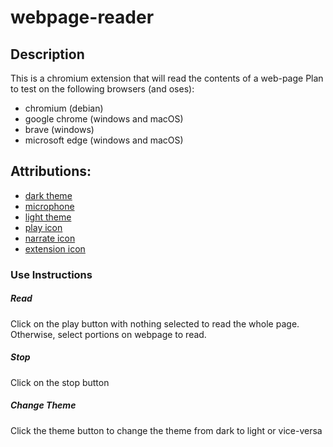 # webpage-reader
## Description
This is a chromium extension that will read the contents of a web-page 
Plan to test on the following browsers (and oses):
- chromium (debian)
- google chrome (windows and macOS)
- brave (windows)
- microsoft edge (windows and macOS)


## Attributions:

- [dark theme](https://www.iconfinder.com/icons/216753/sun_icon)
- [microphone](https://icon-icons.com/icon/Microphone-audio/120567)
- [light theme](https://www.iconfinder.com/icons/216752/sun_icon)
- [play icon](https://www.iconfinder.com/search?q=play&price=free)
- [narrate icon](https://icon-library.com/icon/narrator-icon-19.html)
- [extension icon](https://icon-library.com/icon/narrator-icon-29.html)

### Use Instructions

##### Read 
Click on the play button with nothing selected to read the whole page. Otherwise, select portions
on webpage to read.
##### Stop
Click on the stop button
##### Change Theme
Click the theme button to change the theme from dark to light or vice-versa

